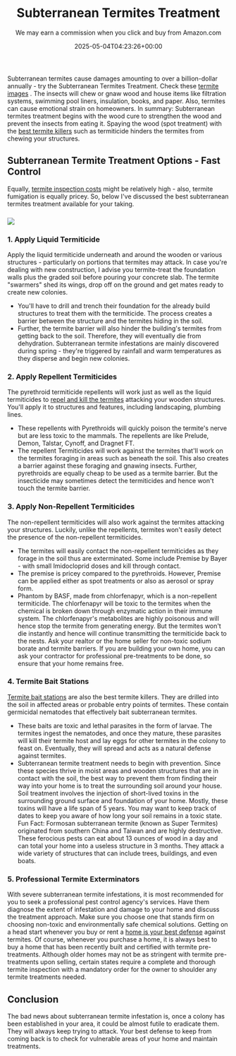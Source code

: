 ﻿---
author: We may earn a commission when you click and buy from Amazon.com
layout: post
title: Subterranean Termites Treatment
date: '2025-05-04T04:23:26+00:00'
categories:
- Guide
- Termites
tags:
- how to get rid of drywood termites
- how to get rid of winged termites
- termite control cost
- termite control products
- termite fumigation health risks
slug: /subterranean-termites-treatment/
lastmod: 2025-05-07T12:21:28+03:00
---

Subterranean termites cause damages amounting to over a billion-dollar annually - try the Subterranean Termites Treatment. Check these
[termite images](https://pestpolicy.com/what-does-a-termite-look-like/)
.
The insects will chew or gnaw wood and house items like filtration systems, swimming pool liners, insulation, books, and paper. Also, termites can cause emotional strain on homeowners.
In summary: Subterranean termites treatment begins with the wood cure to strengthen the wood and prevent the insects from eating it. Spaying the wood (spot treatment) with the
[best termite killers](https://pestpolicy.com/best-termite-killer/)
such as termiticide hinders the termites from chewing your structures.
## Subterranean Termite Treatment Options - Fast Control
Equally,
[termite inspection costs](https://pestpolicy.com/termite-inspection-cost/)
might be relatively high - also, termite fumigation is equally pricey. So, below I've discussed the best subterranean termites treatment available for your taking.
### ![](/assets/img/03/Subterranean-Termites-Treatment-300x233.jpg)
### 1. Apply Liquid Termiticide
Apply the liquid termiticide underneath and around the wooden or various structures - particularly on portions that termites may attack.
In case you're dealing with new construction, I advise you termite-treat the foundation walls plus the graded soil before pouring your concrete slab. The termite "swarmers" shed its wings, drop off on the ground and get mates ready to create new colonies.
- You'll have to drill and trench their foundation for the already build structures to treat them with the termiticide. The process creates a barrier between the structure and the termites hiding in the soil.
- Further, the termite barrier will also hinder the building's termites from getting back to the soil. Therefore, they will eventually die from dehydration.
Subterranean termite infestations are mainly discovered during spring - they're triggered by rainfall and warm temperatures as they disperse and begin new colonies.
### 2. Apply Repellent Termiticides
The pyrethroid termiticide repellents will work just as well as the liquid termiticides to
[repel and kill the termites](https://entomology.ca.uky.edu/ef604)
attacking your wooden structures. You'll apply it to structures and features, including landscaping, plumbing lines.
- These repellents with Pyrethroids will quickly poison the termite's nerve but are less toxic to the mammals. The repellents are like Prelude, Demon, Talstar, Cynoff, and Dragnet FT.
- The repellent Termiticides will work against the termites that'll work on the termites foraging in areas such as beneath the soil. This also creates a barrier against these foraging and gnawing insects.
Further, pyrethroids are equally cheap to be used as a termite barrier. But the insecticide may sometimes detect the termiticides and hence won't touch the termite barrier.
### 3. Apply Non-Repellent Termiticides
The non-repellent termiticides will also work against the termites attacking your structures. Luckily, unlike the repellents, termites won't easily detect the presence of the non-repellent termiticides.
- The termites will easily contact the non-repellent termiticides as they forage in the soil thus are exterminated. Some include Premise by Bayer - with small Imidocloprid doses and kill through contact.
- The premise is pricey compared to the pyrethroids. However, Premise can be applied either as spot treatments or also as aerosol or spray form.
- Phantom by BASF, made from chlorfenapyr, which is a non-repellent termiticide. The chlorfenapyr will be toxic to the termites when the chemical is broken down through enzymatic action in their immune system.
The chlorfenapyr's metabolites are highly poisonous and will hence stop the termite from generating energy. But the termites won't die instantly and hence will continue transmitting the termiticide back to the nests.
Ask your realtor or the home seller for non-toxic sodium borate and termite barriers. If you are building your own home, you can ask your contractor for professional pre-treatments to be done, so ensure that your home remains free.
### 4. Termite Bait Stations
[Termite bait stations](https://pestpolicy.com/best-termite-bait-stations/)
are also the best termite killers. They are drilled into the soil in affected areas or probable entry points of termites. These contain germicidal nematodes that effectively bait subterranean termites.
- These baits are toxic and lethal parasites in the form of larvae. The termites ingest the nematodes, and once they mature, these parasites will kill their termite host and lay eggs for other termites in the colony to feast on. Eventually, they will spread and acts as a natural defense against termites.
- Subterranean termite treatment needs to begin with prevention. Since these species thrive in moist areas and wooden structures that are in contact with the soil, the best way to prevent them from finding their way into your home is to treat the surrounding soil around your house.
Soil treatment involves the injection of short-lived toxins in the surrounding ground surface and foundation of your home. Mostly, these toxins will have a life span of 5 years. You may want to keep track of dates to keep you aware of how long your soil remains in a toxic state.
Fun Fact: Formosan subterranean termite (known as Super Termites) originated from southern China and Taiwan and are highly destructive. These ferocious pests can eat about 13 ounces of wood in a day and can total your home into a useless structure in 3 months. They attack a wide variety of structures that can include trees, buildings, and even boats.
### 5. Professional Termite Exterminators
With severe subterranean termite infestations, it is most recommended for you to seek a professional pest control agency's services. Have them diagnose the extent of infestation and damage to your home and discuss the treatment approach.
Make sure you choose one that stands firm on choosing non-toxic and environmentally safe chemical solutions. Getting on a head start whenever you buy or rent a
[home is your best defense](https://pestpolicy.com/ortho-home-defense-dual-action-bed-bug-killer-review/)
against termites. Of course, whenever you purchase a home, it is always best to buy a home that has been recently built and certified with termite pre-treatments.
Although older homes may not be as stringent with termite pre-treatments upon selling, certain states require a complete and thorough termite inspection with a mandatory order for the owner to shoulder any termite treatments needed.
## Conclusion
The bad news about subterranean termite infestation is, once a colony has been established in your area, it could be almost futile to eradicate them. They will always keep trying to attack. Your best defense to keep from coming back is to check for vulnerable areas of your home and maintain treatments.